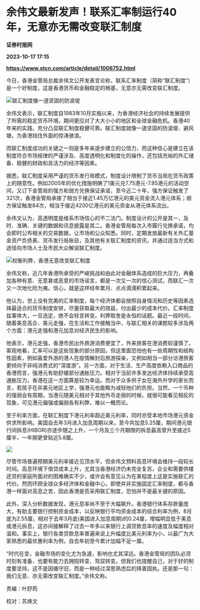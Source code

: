 # 余伟文最新发声！联系汇率制运行40年，无意亦无需改变联汇制度
**证券时报网**

**2023-10-17 17:15**

**https://www.stcn.com/article/detail/1006752.html**

今日，香港金管局总裁余伟文公开发表言论称，联系汇率制度（简称“联汇制度”）是一个好制度，这是香港货币和金融稳定的根基，无意亦无需改变联汇制度。

![](https://stcn-main.oss-cn-shenzhen.aliyuncs.com/upload/wechat/20231017/YRdSz9epGVh9J6jlcMAryTC5zDu3bYL54JURECDHlx0ry2GArWbG9RaGNS4555xo24D8GFa0hxibicKicvOPzwZzQ.png)联汇制度像一道坚固的防波堤

余伟文表示，联汇制度自1983年10月实施以来，为香港经济社会的持续发展提供了所需的稳定货币环境，期间更应对了大大小小的地区和全球金融危机。香港40年来的实践，充分凸显联汇制度稳健可靠。联汇制度就像一道坚固的防波堤、避风塘，为香港挡住外面的惊涛骇浪。

而联汇制度成功的关键之一则是多年来逐步建立的公信力，而这种信心是建立在该制度符合市场规律的严谨涉及、高度透明化和制度化的操作，还包括充裕的外汇储备、稳健的财政和具活力的经济等因素。

据悉，联汇制度采用严谨的货币发行局模式，制度设计限制了货币当局在货币政策上的随意性。例如2005年的优化措施明确了1美元兑7.75港元-7.85港元的活动空间，又订下金管局的强方和弱方兑换保证承诺，至今近二十年，强方保证触发了321次，香港金管局承接了相当于接近1.45万亿港元的美元资金流入港元体系；弱方保证触发84次，相当于接近4200亿港元的美元资金从港元体系流出。

余伟文认为，高透明度是维系市场信心的不二法门。制度设计的公开是其一，及时、准确、关键的数据和讯息披露是其二。香港金管局每次入市履行兑换承诺，均会即时公布相关的交易数据，让市场和公众知悉。同时，定期发放最新有关外汇基金资产负债表、货币发行局账目，及其他有关联汇制度的资讯，并通过适当方式和途径向市场人士及市民大众解说联汇制度。

![](https://stcn-main.oss-cn-shenzhen.aliyuncs.com/upload/wechat/20231017/YRdSz9epGVh9J6jlcMAryTC5zDu3bYL54JURECDHlx0ry2GArWbG9RaGNS4555xo24D8GFa0hxibicKicvOPzwZzQ.png)权衡利弊，香港无意改变联汇制度

余伟文称，近几年香港所承受的严峻挑战和由此对金融体系造成的巨大压力，再叠加各种有意、无意甚或恶意的市场谣言，都是一次又一次的信心测试，而联汇一次又一次地化险为夷。信心，就是这样经年累月、点点滴滴积累起来。

他认为，世上没有完美的汇率制度，每个经济体都会按照自身情况和历史等因素选择最适合的货币制度安排，尽量获取最大的效益，付出最少的成本代价。汇率制度兹事体大，一旦选定，绝不会轻言转变。利弊取舍是永恒的话题。最近一段时间，随着美息高企、美元走强，在生活和工作接触当中，与联汇相关的课题较多涉及两个方面：港元走强和港元加息对经济民生的影响。

他表示，港元走强，香港市民出外旅游消费便宜了，外来旅客在港消费较谨慎了。客观地看，汇率可以是这些现象的部分原因，但这里面恐怕也有一些周期性和结构性因素，例如喜爱外游的港人在疫情解封后旅游探亲，又例如相当一部分访港旅客更倾向于非纯消费式的“深度游”。另一方面，对于生活、生产高度依赖入口商品的香港而言，强港元有助舒缓部分通胀压力。相对于当前许多发达经济体持续承受高通胀压力，香港在这一方面算是较为幸运。而对于众多供子女在海外升学的家长而言，若孩子在非美元地区上学，强港元也能略为减轻他们的负担。当然，一个币种的强弱会有周期，当港元随美元相对于其他外币走弱的时候，就很可能看见相反的现象，可见港元偏强或偏弱各有利弊，难以一概而论。

至于利率方面，在联汇制度下港元利率趋近美元利率，同时亦受本地市场港元资金供求所影响。美国自去年3月进入加息周期以来，至今共加息5.25厘，期间港元银行间拆息(HIBOR)亦逐步随之上升，一个月及三个月期限的拆息最高曾升至接近5厘半，一年期更曾贴近5.8厘。

![](https://stcn-main.oss-cn-shenzhen.aliyuncs.com/upload/wechat/20231017/YRdSz9epGVgLHfbjTrOlm7KkvanYGicXG1BHFf8ia7L3zvfLgyTZzRyEY9hQUV8icUtCw8nRPGY5IfMOer8sKh6xA.png)

尽管市场普遍预期美元利率接近见顶水平，但余伟文预料高息环境会维持一段较长时间。高息环境下借贷成本上升，尤其当香港经济仍未完全复苏，企业和需要供楼还贷的家庭所面对的困难确实不少，或许会有意见认为在某程度上这是实施联汇的代价。然而环顾全球众多经济体和金融中心，即使并非实施固定汇率制度，都与香港一样面对高息之苦，因此香港是否采用联汇制度，恐怕并不是最关键的原因。

此外，深入分析数据发现，港元息率尚不至于大幅飙升。香港银行体系存款量庞大，有助主要银行控制资金成本，以反映银行平均资金成本的综合利率为例，8月底为2.55厘，相对于去年3月底(美国进入加息周期)的0.24厘，增幅明显低于美息或港元拆息，这亦间接解释了过去一年多以来银行上调贷款息率的速度及幅度相对温和。事实上，银行各类贷款息率普遍来说上升幅度比美元利率为小，以最广为大家熟悉的最优惠利率为例，自去年初至今累计加幅不足一厘。

“时代在变，金融市场的变化尤为急遽，影响也尤其深远。香港金管局的团队必须时刻有准备、也要有能力去拥抱转变、驾驭转变。但我们也提醒自己，对于好的制度要坚持，这不是因循守旧，而是一种经过深思熟虑后的择善固执。还是那一句：我们无意、亦无需改变联汇制度。”余伟文称。

责编：叶舒筠

校对：苏焕文